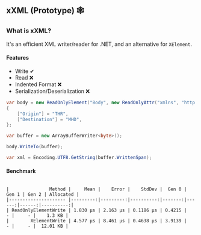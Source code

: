 ## xXML (Prototype) 🕸


### What is xXML?

It's an efficient XML writer/reader for .NET, and an alternative for `XElement`.

#### Features

- Write ✔
- Read ❌
- Indented Format ❌
- Serialization/Deserialization ❌

```c#
var body = new ReadOnlyElement("Body", new ReadOnlyAttr("xmlns", "http://tempuri.org/"))
{
    ["Origin"] = "THR",
    ["Destination"] = "MHD",
};

var buffer = new ArrayBufferWriter<byte>();

body.WriteTo(buffer);

var xml = Encoding.UTF8.GetString(buffer.WrittenSpan);
```

#### Benchmark

```

|               Method |     Mean |    Error |    StdDev |  Gen 0 | Gen 1 | Gen 2 | Allocated |
|--------------------- |---------:|---------:|----------:|-------:|------:|------:|----------:|
| ReadOnlyElementWrite | 1.830 μs | 2.163 μs | 0.1186 μs | 0.4215 |     - |     - |    1.3 KB |
|        XElementWrite | 4.577 μs | 8.461 μs | 0.4638 μs | 3.9139 |     - |     - |  12.01 KB |
```
